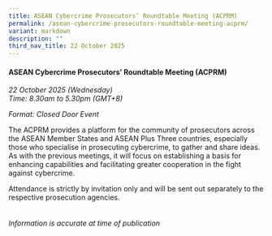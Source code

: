 ```yaml
---
title: ASEAN Cybercrime Prosecutors’ Roundtable Meeting (ACPRM)
permalink: /asean-cybercrime-prosecutors-roundtable-meeting-acprm/
variant: markdown
description: ""
third_nav_title: 22 October 2025
---
```

#### **ASEAN Cybercrime Prosecutors’ Roundtable Meeting (ACPRM)**

*22 October 2025 (Wednesday)*
<br>*Time: 8.30am to 5.30pm (GMT+8)*

*Format: Closed Door Event*

The ACPRM provides a platform for the community of prosecutors across the ASEAN Member States and ASEAN Plus Three countries, especially those who specialise in prosecuting cybercrime, to gather and share ideas. As with the previous meetings, it will focus on establishing a basis for enhancing capabilities and facilitating greater cooperation in the fight against cybercrime.

Attendance is strictly by invitation only and will be sent out separately to the respective prosecution agencies.
<br><br><br>
*Information is accurate at time of publication*